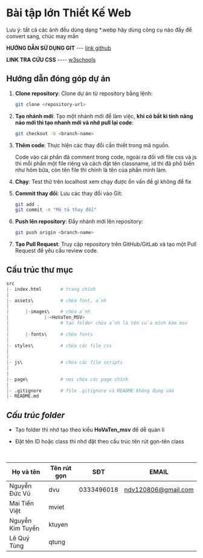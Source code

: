 # Bài tập lớn Thiết Kế Web

Lưu ý: tất cả các ảnh đều dùng dạng \*.webp hãy dùng công cụ nào đấy để convert sang, chúc may mắn

**HƯỚNG DẪN SỬ DỤNG GIT** --- [link github](hhttps://gist.github.com/antruongnguyen/6bb4ebbcb8ad3608eeddff97ca615c47)


**LINK TRA CỨU CSS**  ----   [w3schools](https://www.w3schools.com/css/default.asp)
## Hướng dẫn đóng góp dự án

1. **Clone repository**: Clone dự án từ repository bằng lệnh:

   ```bash
   git clone <repository-url>
   ```

2. **Tạo nhánh mới**: Tạo một nhánh mới để làm việc, **khi có bất kì tính năng nào mới thì tạo nhanh mới và nhớ pull lại code**:

   ```bash
   git checkout -b <branch-name>
   ```

3. **Thêm code**: Thực hiện các thay đổi cần thiết trong mã nguồn.

   Code vào cái phần đã comment trong code, ngoài ra đối với file css và js thì mỗi phần một file riêng và cách đặt tên classname, id thì đã phổ biến như hôm bữa, còn tên file thì chính là tên của phần mình làm.

4. **Chạy**: Test thử trên localhost xem chạy được ổn vấn đề gì không để fix

5. **Commit thay đổi**: Lưu các thay đổi vào Git:

   ```bash
   git add .
   git commit -m "Mô tả thay đổi"
   ```

6. **Push lên repository**: Đẩy nhánh mới lên repository:

   ```bash
   git push origin <branch-name>
   ```

7. **Tạo Pull Request**: Truy cập repository trên GitHub/GitLab và tạo một Pull Request để yêu cầu review code.

## Cấu trúc thư mục
``` python
src
|- index.html       # trang chính
|
|- assets\          # chứa font, ảnh
|
|      |-images\    # chứa ảnh
|             |-<HoVaTen_MSV>
|                   # tạo folder chứa ảnh là tên của mình kèm msv
|
|      |-fonts\     # chứa fonts
|
|- styles\          # chứa các file css
|
|
|- js\              # chứa các file scripts
|
|
|- page\            # nơi chứa các page chính
|
|- .gitignore       # file .gitignore và README không đụng vào  
|- README.md 
```

## ***Cấu trúc folder***

- Tạo folder thì nhớ tạo theo kiểu **HoVaTen_msv** để dễ quản lí

- Đặt tên ID hoặc class thì nhớ đặt theo cấu trúc tên rút gọn-tên class

<br>


| Họ và tên        | Tên rút gọn |SĐT        |EMAIL              |
|------------------|-------------|-----------|-------------------|
| Nguyễn Đức Vũ    | dvu         |0333496018 |ndv120806@gmail.com|
| Mai Tiến Việt    | mviet       |   ||
| Nguyễn Kim Tuyền | ktuyen      |||
| Lê Quý Tùng      | qtung       |||


